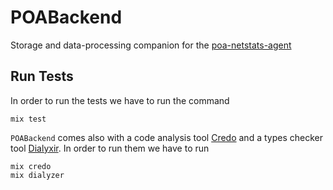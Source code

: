 # POABackend

Storage and data-processing companion for the [poa-netstats-agent](https://github.com/poanetwork/poa-netstats-agent)

## Run Tests

In order to run the tests we have to run the command

```
mix test
```

`POABackend` comes also with a code analysis tool [Credo](https://github.com/rrrene/credo) and a types checker tool [Dialyxir](https://github.com/jeremyjh/dialyxir). In order to run them we have to run

```
mix credo
mix dialyzer
```